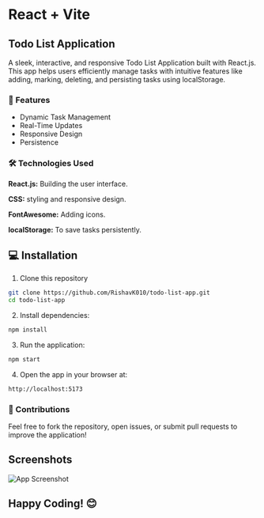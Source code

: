 # React + Vite

## Todo List Application

A sleek, interactive, and responsive Todo List Application built with React.js. This app helps users efficiently manage tasks with intuitive features like adding, marking, deleting, and persisting tasks using localStorage.

### 🚀 Features

- Dynamic Task Management
- Real-Time Updates
- Responsive Design
- Persistence

### 🛠️ Technologies Used

**React.js:** Building the user interface.

**CSS:** styling and responsive design.

**FontAwesome:** Adding icons.

**localStorage:** To save tasks persistently.

## 💻 Installation 

1. Clone this repository
```bash
git clone https://github.com/RishavK010/todo-list-app.git
cd todo-list-app
```
2. Install dependencies:
```bash
npm install
```
3. Run the application:
```bash
npm start
```
4. Open the app in your browser at:
```bash
http://localhost:5173
```
    
### 🤝 Contributions

Feel free to fork the repository, open issues, or submit pull requests to improve the application!

## Screenshots

![App Screenshot](https://via.placeholder.com/468x300?text=App+Screenshot+Here)

## Happy Coding! 😊
